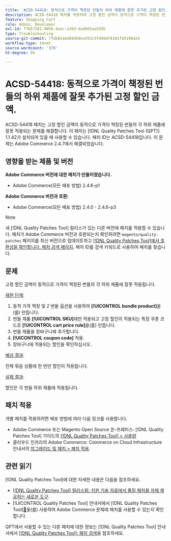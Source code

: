 ```yaml
---
title: 'ACSD-54418: 동적으로 가격이 책정된 번들의 하위 제품에 잘못 추가된 고정 할인 금액'
description: ACSD-54418 패치를 적용하여 고정 할인 금액이 동적으로 가격이 책정된 번들의 각 하위 제품에 잘못 적용되는 Adobe Commerce 문제를 해결합니다.
feature: Shopping Cart
role: Admin, Developer
exl-id: f7b57361-9056-4eec-a393-dadb65aa595b
type: Troubleshooting
source-git-commit: 7fdb02a6d89d50ea593c5fd99d78101f89198424
workflow-type: tm+mt
source-wordcount: '379'
ht-degree: 0%

---
```


# ACSD-54418: 동적으로 가격이 책정된 번들의 하위 제품에 잘못 추가된 고정 할인 금액.

ACSD-54418 패치는 고정 할인 금액이 동적으로 가격이 책정된 번들의 각 하위 제품에 잘못 적용되는 문제를 해결합니다. 이 패치는 [!DNL Quality Patches Tool (QPT)] 1.1.42가 설치되어 있을 때 사용할 수 있습니다. 패치 ID는 ACSD-54418입니다. 이 문제는 Adobe Commerce 2.4.7에서 해결되었습니다.

## 영향을 받는 제품 및 버전

**Adobe Commerce 버전에 대한 패치가 만들어졌습니다.**

* Adobe Commerce(모든 배포 방법) 2.4.6-p1

**Adobe Commerce 버전과 호환:**

* Adobe Commerce(모든 배포 방법) 2.4.0 - 2.4.6-p3

>[!NOTE]
>
>새 [!DNL Quality Patches Tool] 릴리스가 있는 다른 버전에 패치를 적용할 수 있습니다. 패치가 Adobe Commerce 버전과 호환되는지 확인하려면 `magento/quality-patches` 패키지를 최신 버전으로 업데이트하고 [[!DNL Quality Patches Tool]에서 호환성을 확인합니다. 패치 검색 페이지](https://experienceleague.adobe.com/tools/commerce-quality-patches/index.html). 패치 ID를 검색 키워드로 사용하여 패치를 찾습니다.

## 문제

고정 할인 금액이 동적으로 가격이 책정된 번들의 각 하위 제품에 잘못 적용됩니다.

<u>재현 단계</u>:

1. 동적 가격 책정 및 *2* 번들 옵션을 사용하여 **[!UICONTROL bundle product]**&#x200B;을(를) 만듭니다.
1. 번들 제품 **[!UICONTROL SKU]**&#x200B;에만 적용되고 고정 할인이 적용되는 특정 쿠폰 코드로 **[!UICONTROL cart price rule]**&#x200B;을(를) 만듭니다.
1. 번들 제품을 장바구니에 추가합니다.
1. **[!UICONTROL coupon code]** 적용.
1. 장바구니에 적용되는 할인을 확인하십시오.

<u>예상 결과</u>:

전체 묶음 상품에 한 번만 할인이 적용됩니다.

<u>실제 결과</u>:

할인은 각 번들 하위 제품에 적용됩니다.

## 패치 적용

개별 패치를 적용하려면 배포 방법에 따라 다음 링크를 사용합니다.

* Adobe Commerce 또는 Magento Open Source 온-프레미스: [!DNL Quality Patches Tool] 가이드의 [[!DNL Quality Patches Tool] > 사용량](/help/tools/quality-patches-tool/usage.md)
* 클라우드 인프라의 Adobe Commerce: Commerce on Cloud Infrastructure 안내서의 [업그레이드 및 패치 > 패치 적용](https://experienceleague.adobe.com/docs/commerce-cloud-service/user-guide/develop/upgrade/apply-patches.html).

## 관련 읽기

[!DNL Quality Patches Tool]에 대한 자세한 내용은 다음을 참조하세요.

* [[!DNL Quality Patches Tool] 릴리스됨: 지원 기술 자료에서 품질 패치를 자체 제공하는 새로운 도구](https://experienceleague.adobe.com/en/docs/commerce-operations/tools/quality-patches-tool/quality-patches-tool-to-self-serve-quality-patches).
* [!UICONTROL Quality Patches Tool] 안내서에서  [!DNL Quality Patches Tool][&#128279;](/help/tools/quality-patches-tool/patches-available-in-qpt/check-patch-for-magento-issue-with-magento-quality-patches.md)을(를) 사용하여 Adobe Commerce 문제에 패치를 사용할 수 있는지 확인합니다.


QPT에서 사용할 수 있는 다른 패치에 대한 정보는 [!DNL Quality Patches Tool] 안내서에서 [[!DNL Quality Patches Tool]: 패치 검색](https://experienceleague.adobe.com/tools/commerce-quality-patches/index.html)을 참조하세요.
